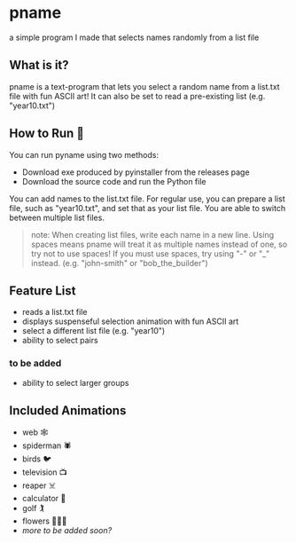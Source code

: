 # pname

a simple program I made that selects names randomly from a list file

## What is it?

pname is a text-program that lets you select a random name from a list.txt file with fun ASCII art! It can also be set to read a pre-existing list (e.g. "year10.txt")

## How to Run 🏃

You can run pyname using two methods:

- Download exe produced by pyinstaller from the releases page
- Download the source code and run the Python file

You can add names to the list.txt file. For regular use, you can prepare a list file, such as "year10.txt", and set that as your list file. You are able to switch between multiple list files. 

> note: When creating list files, write each name in a new line. Using spaces means pname will treat it as multiple names instead of one, so try not to use spaces! If you must use spaces, try using "-" or "_" instead. (e.g. "john-smith" or "bob_the_builder")

## Feature List 

- reads a list.txt file
- displays suspenseful selection animation with fun ASCII art
- select a different list file (e.g. "year10")
- ability to select pairs

### to be added

- ability to select larger groups

## Included Animations

- web 🕸️
- spiderman 🕷️
- birds 🐦
- television 📺
- reaper ☠️
- calculator 🧮
- golf 🏌️
- flowers 🌷🌻🌼
- _more to be added soon?_

